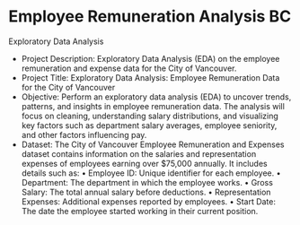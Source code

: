 # Employee Remuneration Analysis BC
Exploratory Data Analysis
- Project Description: Exploratory Data Analysis (EDA) on the employee remuneration and expense data for the City of Vancouver.
- Project Title: Exploratory Data Analysis: Employee Remuneration Data for the City of Vancouver
- Objective: Perform an exploratory data analysis (EDA) to uncover trends, patterns, and insights in employee remuneration data. The analysis will focus on cleaning, understanding salary distributions, and visualizing key factors such as department salary averages, employee seniority, and other factors influencing pay.
- Dataset: The City of Vancouver Employee Remuneration and Expenses dataset contains information on the salaries and representation expenses of employees earning over $75,000 annually. It includes details such as:
•	Employee ID: Unique identifier for each employee.
•	Department: The department in which the employee works.
•	Gross Salary: The total annual salary before deductions.
•	Representation Expenses: Additional expenses reported by employees.
•	Start Date: The date the employee started working in their current position.

